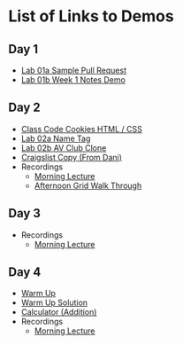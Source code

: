 # List of Links to Demos
## Day 1
* [Lab 01a Sample Pull Request](https://github.com/alchemycodelab/foundations-prep-lab-01/pull/11)
* [Lab 01b Week 1 Notes Demo](https://github.com/jules-does-demos/foundation-prep-notes)

## Day 2
* [Class Code Cookies HTML / CSS](https://github.com/jules-does-demos/html-css-demo)
* [Lab 02a Name Tag](https://github.com/jules-does-demos/lab02a-name-tag-june)
* [Lab 02b AV Club Clone](https://github.com/jules-does-demos/copy-av-club)
* [Craigslist Copy (From Dani)](https://github.com/dpcairns/craigslist-march-2021)
* Recordings
  *  [Morning Lecture](https://alchemycodelab.zoom.us/rec/share/B7aLAHXxehyofsqtQONDPirsE_DHAsgZ6hNaQsGJFrFAhNnrvmgclegd2Wd9_HJI.ebWh5zqiXEu9w9Fx)
  *  [Afternoon Grid Walk Through](https://alchemycodelab.zoom.us/rec/share/knaQ2_FqGG9qc9uAFXmvd3YQL7cNcIAQmjqs2FPNhcyoVtltc-L7LGLyBuJSi3ep.fb7c9gtAI99MhD0L?startTime=1624405853000)

## Day 3
* Recordings
  * [Morning Lecture](https://alchemycodelab.zoom.us/rec/share/bM_FspbqCHzhaJqfm7zJiLSiELPjZzymWU0LtNv5Bul8UJQLDFsvoBXt2OZO8FDA.froSK1avg4ojw6YL?startTime=1624463033000)

## Day 4
* [Warm Up](https://github.com/jules-does-demos/functions-warmup)
* [Warm Up Solution](https://github.com/jules-does-demos/functions-warmup/tree/solution)
* [Calculator (Addition)](https://github.com/jules-does-demos/calculator-lab-june-foundations-prep)
* Recordings
  * [Morning Lecture](https://alchemycodelab.zoom.us/rec/share/oNinc-0Ao4Jouuha-TL0iBv2EvvsLz1GLoTcSErXbQQV7eGr7Ne4pw2xIYcMQW5z.pupozAwX7QOrr7jq)
